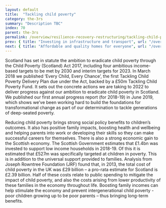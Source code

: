 ```yaml
---
layout: default
title:  "Tackling child poverty"
category: the-3rs
summary: "Description TBC"
index: 70
parent: the-3rs
permalink: /overview/resilience-recovery-restructuring/tackling-child-poverty/
prev: { title: "Investing in infrastructure and transport", url: "/overview/resilience-recovery-restructuring/investing-infrastructure-and-transport/" }
next: { title: "Affordable and quality homes for everyone", url: "/overview/resilience-recovery-restructuring/affordable-and-quality-homes-for-everyone/" }
---
```


Scotland has set in statute the ambition to eradicate child poverty through the Child Poverty (Scotland) Act 2017, including four ambitious income-based targets to be met by 2030 and interim targets for 2023.  In March 2018 we published ‘Every Child, Every Chance’, the first Tackling Child Poverty Delivery Plan due under the Act, backed by a £50m Tackling Child Poverty Fund.  It sets out the concrete actions we are taking to 2022 to deliver progress against our ambition to eradicate child poverty in Scotland.  We published our first annual progress report (for 2018-19) in June 2019, which shows we’ve been working hard to build the foundations for transformational change as part of our determination to tackle generations of deep-seated poverty.  

Reducing child poverty brings strong social policy benefits to children’s outcomes.  It also has positive family impacts, boosting health and wellbeing and helping parents into work or developing their skills so they can make successful careers for themselves.  There is also a strong economic gain to the Scottish economy.  The Scottish Government estimates that £1.4bn was invested to support low income households in 2018-19.  Of this it is estimated that £527m was specifically targeted at children in poverty.  This is in addition to the universal support provided to families.  Analysis from Joseph Rowntree Foundation (JRF) found that, in 2013, the total cost of child poverty in the UK was £29 billion – a pro-rata estimate for Scotland is £2.39 billion.  Half of these costs relate to public spending to mitigate the impact of child poverty, and also the costs arising from lower productivity of these families in the economy throughout life.  Boosting family incomes can help stimulate the economy and prevent intergenerational child poverty - poor children growing up to be poor parents – thus bringing long-term benefits.  
